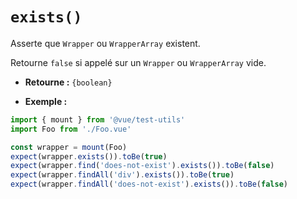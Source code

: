 # `exists()`

Asserte que `Wrapper` ou `WrapperArray` existent.

Retourne `false` si appelé sur un `Wrapper` ou `WrapperArray` vide.

- **Retourne :** `{boolean}`

- **Exemple :**

```js
import { mount } from '@vue/test-utils'
import Foo from './Foo.vue'

const wrapper = mount(Foo)
expect(wrapper.exists()).toBe(true)
expect(wrapper.find('does-not-exist').exists()).toBe(false)
expect(wrapper.findAll('div').exists()).toBe(true)
expect(wrapper.findAll('does-not-exist').exists()).toBe(false)
```
